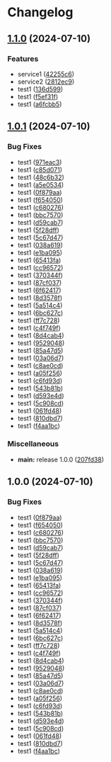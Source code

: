 # Changelog

## [1.1.0](https://github.com/Hyodori04/release-please-v4/compare/service1@v1.0.1...service1@v1.1.0) (2024-07-10)


### Features

* service1 ([42255c6](https://github.com/Hyodori04/release-please-v4/commit/42255c6c621627ce2acfbd13aec3c7f62037ea03))
* service2 ([2812ec9](https://github.com/Hyodori04/release-please-v4/commit/2812ec9fad4f30fb8088ddf85e20b963dcd180ca))
* test1 ([136d599](https://github.com/Hyodori04/release-please-v4/commit/136d59924672eb8ba31f87c60240b58e8f1d4a51))
* test1 ([f5ef31f](https://github.com/Hyodori04/release-please-v4/commit/f5ef31f49ff7dd67e9f077ad4ba5a66484003bd1))
* test1 ([a6fcbb5](https://github.com/Hyodori04/release-please-v4/commit/a6fcbb53e065e5ed4f864496dabf5008cd5aace3))

## [1.0.1](https://github.com/Hyodori04/release-please-v4/compare/service1-v1.0.0...service1@v1.0.1) (2024-07-10)


### Bug Fixes

* test1 ([971eac3](https://github.com/Hyodori04/release-please-v4/commit/971eac3150c153320e9d3a07737e5fba49e4bc82))
* test1 ([c85d071](https://github.com/Hyodori04/release-please-v4/commit/c85d0711ad81d4ec8fd0e8721cb940d8a5ee1bad))
* test1 ([48c6b32](https://github.com/Hyodori04/release-please-v4/commit/48c6b32e14de632b16495391dc6a1fb413c0ae0d))
* test1 ([a5e0534](https://github.com/Hyodori04/release-please-v4/commit/a5e05348028b87294b8fbe6435dd55867db4a127))
* test1 ([0f879aa](https://github.com/Hyodori04/release-please-v4/commit/0f879aa81801fcb39a46d0049ce4ffbb28557077))
* test1 ([f654050](https://github.com/Hyodori04/release-please-v4/commit/f654050bcb3d64e8388a71a43e092eaecd13787d))
* test1 ([c680276](https://github.com/Hyodori04/release-please-v4/commit/c6802766e4ce5d8f442d15cc5dce427aceaa117c))
* test1 ([bbc7570](https://github.com/Hyodori04/release-please-v4/commit/bbc7570de39dad3a9f2c0f6d97659329c9bb5e1d))
* test1 ([d59cab7](https://github.com/Hyodori04/release-please-v4/commit/d59cab7a9e75bc7c6f8dd0da6c11d0cb69dad93b))
* test1 ([5f28dff](https://github.com/Hyodori04/release-please-v4/commit/5f28dff4ac9257193805ee3b6bdd807b253b15e6))
* test1 ([5c67d47](https://github.com/Hyodori04/release-please-v4/commit/5c67d473efd4d12973c3d64150ab96f221cfec25))
* test1 ([038a619](https://github.com/Hyodori04/release-please-v4/commit/038a619a7eeece56a9db3b4998893b10cf539ca2))
* test1 ([e1ba095](https://github.com/Hyodori04/release-please-v4/commit/e1ba09551312c2f9e7aba13e707ab246119f9ed1))
* test1 ([65413fa](https://github.com/Hyodori04/release-please-v4/commit/65413faeff0158d9700d057b74ad8ee81e4a1178))
* test1 ([cc96572](https://github.com/Hyodori04/release-please-v4/commit/cc96572b026450c09f603a609e52f406a78f75c3))
* test1 ([370344f](https://github.com/Hyodori04/release-please-v4/commit/370344f3bb1a2c3be3937ddad615e6e7accedc68))
* test1 ([87cf037](https://github.com/Hyodori04/release-please-v4/commit/87cf0370132863162fd26fdd1297978273089cf0))
* test1 ([6f62417](https://github.com/Hyodori04/release-please-v4/commit/6f62417e69978262b91860116f14be7ae7b51df6))
* test1 ([8d3578f](https://github.com/Hyodori04/release-please-v4/commit/8d3578f497a9e0bdd8869c1c638933bda4710690))
* test1 ([5a514c4](https://github.com/Hyodori04/release-please-v4/commit/5a514c48008394d6286d202886dfc43306272852))
* test1 ([6bc627c](https://github.com/Hyodori04/release-please-v4/commit/6bc627c73df63bf45d352b5a1efd74e50fc78254))
* test1 ([ff7c728](https://github.com/Hyodori04/release-please-v4/commit/ff7c728fc14692f43cdf20d1fcf0643b86e9d8db))
* test1 ([c4f749f](https://github.com/Hyodori04/release-please-v4/commit/c4f749fea82b8bc6ea15bba802220831a5fbc743))
* test1 ([8d4cab4](https://github.com/Hyodori04/release-please-v4/commit/8d4cab46fbab1f2dfdfd6162007655efc1b2d13f))
* test1 ([9529048](https://github.com/Hyodori04/release-please-v4/commit/9529048a112b6d963d0f370487a481ef1db2fb9a))
* test1 ([85a47d5](https://github.com/Hyodori04/release-please-v4/commit/85a47d57330a74b58f5b10a29ae844cf864086e8))
* test1 ([03a06d7](https://github.com/Hyodori04/release-please-v4/commit/03a06d745eea74681fcfb7170b2eae55759fcfd3))
* test1 ([c8ae0cd](https://github.com/Hyodori04/release-please-v4/commit/c8ae0cdfc92dc8f2b50615a53d566d7d38311407))
* test1 ([a05f256](https://github.com/Hyodori04/release-please-v4/commit/a05f25607c97847a8a401602b48fdaf3b9a278a4))
* test1 ([c6fd93d](https://github.com/Hyodori04/release-please-v4/commit/c6fd93d75f68e7cd8b854dcd693a768555971fa6))
* test1 ([543b81b](https://github.com/Hyodori04/release-please-v4/commit/543b81b910ef313def862cbe81ee4d76bc742cb1))
* test1 ([d593e4d](https://github.com/Hyodori04/release-please-v4/commit/d593e4da96b807b93129d23b4d8a4e1bb4235618))
* test1 ([5c908cd](https://github.com/Hyodori04/release-please-v4/commit/5c908cd82f6b7316b68a3c97e17b19eaac6e6494))
* test1 ([061fd48](https://github.com/Hyodori04/release-please-v4/commit/061fd4821748d198b45dd682cb88e782f12f8e95))
* test1 ([810dbd7](https://github.com/Hyodori04/release-please-v4/commit/810dbd7b9e107e50ba9ec676fbf569923658fd5d))
* test1 ([f4aa1bc](https://github.com/Hyodori04/release-please-v4/commit/f4aa1bc5ae1fd8139d3ea589a0099f7784a3a923))


### Miscellaneous

* **main:** release 1.0.0 ([207fd38](https://github.com/Hyodori04/release-please-v4/commit/207fd38690cf92959dc1580f77b728c02f383da1))

## 1.0.0 (2024-07-10)


### Bug Fixes

* test1 ([0f879aa](https://github.com/Hyodori04/release-please-v4/commit/0f879aa81801fcb39a46d0049ce4ffbb28557077))
* test1 ([f654050](https://github.com/Hyodori04/release-please-v4/commit/f654050bcb3d64e8388a71a43e092eaecd13787d))
* test1 ([c680276](https://github.com/Hyodori04/release-please-v4/commit/c6802766e4ce5d8f442d15cc5dce427aceaa117c))
* test1 ([bbc7570](https://github.com/Hyodori04/release-please-v4/commit/bbc7570de39dad3a9f2c0f6d97659329c9bb5e1d))
* test1 ([d59cab7](https://github.com/Hyodori04/release-please-v4/commit/d59cab7a9e75bc7c6f8dd0da6c11d0cb69dad93b))
* test1 ([5f28dff](https://github.com/Hyodori04/release-please-v4/commit/5f28dff4ac9257193805ee3b6bdd807b253b15e6))
* test1 ([5c67d47](https://github.com/Hyodori04/release-please-v4/commit/5c67d473efd4d12973c3d64150ab96f221cfec25))
* test1 ([038a619](https://github.com/Hyodori04/release-please-v4/commit/038a619a7eeece56a9db3b4998893b10cf539ca2))
* test1 ([e1ba095](https://github.com/Hyodori04/release-please-v4/commit/e1ba09551312c2f9e7aba13e707ab246119f9ed1))
* test1 ([65413fa](https://github.com/Hyodori04/release-please-v4/commit/65413faeff0158d9700d057b74ad8ee81e4a1178))
* test1 ([cc96572](https://github.com/Hyodori04/release-please-v4/commit/cc96572b026450c09f603a609e52f406a78f75c3))
* test1 ([370344f](https://github.com/Hyodori04/release-please-v4/commit/370344f3bb1a2c3be3937ddad615e6e7accedc68))
* test1 ([87cf037](https://github.com/Hyodori04/release-please-v4/commit/87cf0370132863162fd26fdd1297978273089cf0))
* test1 ([6f62417](https://github.com/Hyodori04/release-please-v4/commit/6f62417e69978262b91860116f14be7ae7b51df6))
* test1 ([8d3578f](https://github.com/Hyodori04/release-please-v4/commit/8d3578f497a9e0bdd8869c1c638933bda4710690))
* test1 ([5a514c4](https://github.com/Hyodori04/release-please-v4/commit/5a514c48008394d6286d202886dfc43306272852))
* test1 ([6bc627c](https://github.com/Hyodori04/release-please-v4/commit/6bc627c73df63bf45d352b5a1efd74e50fc78254))
* test1 ([ff7c728](https://github.com/Hyodori04/release-please-v4/commit/ff7c728fc14692f43cdf20d1fcf0643b86e9d8db))
* test1 ([c4f749f](https://github.com/Hyodori04/release-please-v4/commit/c4f749fea82b8bc6ea15bba802220831a5fbc743))
* test1 ([8d4cab4](https://github.com/Hyodori04/release-please-v4/commit/8d4cab46fbab1f2dfdfd6162007655efc1b2d13f))
* test1 ([9529048](https://github.com/Hyodori04/release-please-v4/commit/9529048a112b6d963d0f370487a481ef1db2fb9a))
* test1 ([85a47d5](https://github.com/Hyodori04/release-please-v4/commit/85a47d57330a74b58f5b10a29ae844cf864086e8))
* test1 ([03a06d7](https://github.com/Hyodori04/release-please-v4/commit/03a06d745eea74681fcfb7170b2eae55759fcfd3))
* test1 ([c8ae0cd](https://github.com/Hyodori04/release-please-v4/commit/c8ae0cdfc92dc8f2b50615a53d566d7d38311407))
* test1 ([a05f256](https://github.com/Hyodori04/release-please-v4/commit/a05f25607c97847a8a401602b48fdaf3b9a278a4))
* test1 ([c6fd93d](https://github.com/Hyodori04/release-please-v4/commit/c6fd93d75f68e7cd8b854dcd693a768555971fa6))
* test1 ([543b81b](https://github.com/Hyodori04/release-please-v4/commit/543b81b910ef313def862cbe81ee4d76bc742cb1))
* test1 ([d593e4d](https://github.com/Hyodori04/release-please-v4/commit/d593e4da96b807b93129d23b4d8a4e1bb4235618))
* test1 ([5c908cd](https://github.com/Hyodori04/release-please-v4/commit/5c908cd82f6b7316b68a3c97e17b19eaac6e6494))
* test1 ([061fd48](https://github.com/Hyodori04/release-please-v4/commit/061fd4821748d198b45dd682cb88e782f12f8e95))
* test1 ([810dbd7](https://github.com/Hyodori04/release-please-v4/commit/810dbd7b9e107e50ba9ec676fbf569923658fd5d))
* test1 ([f4aa1bc](https://github.com/Hyodori04/release-please-v4/commit/f4aa1bc5ae1fd8139d3ea589a0099f7784a3a923))
